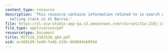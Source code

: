 ```yaml
---
content_type: resource
description: 'This resource contains information related to in search of respect:
  selling crack in el Barrio.'
file: https://ol-ocw-studio-app-qa.s3.amazonaws.com/courses/21a-218j-identity-and-difference-spring-2010/acdd81d95e4dfa4b219c6b8944ab859d_MIT21A_218JS10_q04.pdf
file_type: application/pdf
resourcetype: Document
title: MIT21A_218JS10_q04.pdf
uid: acdd81d9-5e4d-fa4b-219c-6b8944ab859d
---
```

